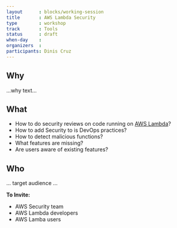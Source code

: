 ```yaml
---
layout      : blocks/working-session
title       : AWS Lambda Security
type        : workshop
track       : Tools
status      : draft
when-day    :
organizers  :
participants: Dinis Cruz
---
```



## Why

...why text...

## What

 -  How to do security reviews on code running on [AWS Lambda](https://aws.amazon.com/lambda)?
 - How to add Security to is DevOps practices?
 - How to detect malicious functions?
 - What features are missing?
 - Are users aware of existing features?

## Who

... target audience ...

**To Invite:**

* AWS Security team
* AWS Lambda developers
* AWS Lamba users
